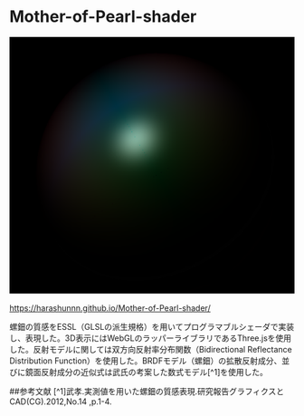 # Mother-of-Pearl-shader

![球](screenshots/1.png)

https://harashunnn.github.io/Mother-of-Pearl-shader/

螺鈿の質感をESSL（GLSLの派生規格）を用いてプログラマブルシェーダで実装し、表現した。3D表示にはWebGLのラッパーライブラリであるThree.jsを使用した。反射モデルに関しては双方向反射率分布関数（Bidirectional Reflectance Distribution Function）を使用した。BRDFモデル（螺鈿）の拡散反射成分、並びに鏡面反射成分の近似式は武氏の考案した数式モデル[^1]を使用した。

##参考文献
[^1]武孝.実測値を用いた螺鈿の質感表現.研究報告グラフィクスとCAD(CG).2012,No.14 ,p.1-4.